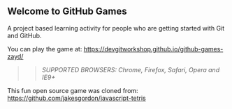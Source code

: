 ## Welcome to GitHub Games

A project based learning activity for people who are getting started with Git and GitHub.

You can play the game at: https://devgitworkshop.github.io/github-games-zayd/

>> _*SUPPORTED BROWSERS*: Chrome, Firefox, Safari, Opera and IE9+_

This fun open source game was cloned from: https://github.com/jakesgordon/javascript-tetris